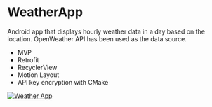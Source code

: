 # WeatherApp

Android app that displays hourly weather data in a day based on the location. OpenWeather API has been used as the data source. 

* MVP
* Retrofit
* RecyclerView
* Motion Layout
* API key encryption with CMake

[![Weather App](https://img.youtube.com/vi/8TejkfhVMY4/0.jpg)](https://www.youtube.com/watch?v=8TejkfhVMY4) 
